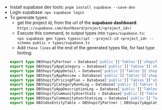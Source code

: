 - Install supabase dev tools: `pnpm install supabase --save-dev`
- Login supabase: `npx supabase login`
- To generate types:
    - get the project id, from the url of the **supabase dashboard**:  
    `https://supabase.com/dashboard/project/<project_id>/`
    - Execute this command, to output types into `types/supabase.ts`:  
    `npx supabase gen types typescript --project-id <project_id> --schema public > types/supabase.ts`
    - Add `these lines` at the end of the generated types file, for fast type hinting:
    ```typescript
    export type DBShopifyPartner = Database['public']['Tables']['shopify_partner']['Insert'];
    export type DBShopifyAppCategory = Database['public']['Tables']['shopify_app_category']['Insert'];
    export type DBShopifyAppDetail = Database['public']['Tables']['shopify_app_info']['Insert'];
    export type DBShopifyAppReview = Database['public']['Tables']['shopify_app_reviews']['Insert'];
    export type DBShopifyPricingPlan = Database['public']['Tables']['shopify_pricing_plan']['Insert'];
    export type DBShopifyCategoryRankLog = Database['public']['Tables']['shopify_category_rank_log']['Insert'];
    export type DBShopifyAppDescriptionLog = Database['public']['Tables']['shopify_app_description_log']['Insert'];
    export type DBShopifyCommunityUserStats = Database['public']['Tables']['shopify_community_user_stats']['Insert'];
    export type DBShopifyCommunityUserStatsLog = Database['public']['Tables']['shopify_community_user_stats_log']['Insert'];
    export type DBIndexEntityTable = DBShopifyPartner | DBShopifyAppCategory | DBShopifyAppDetail
    ```